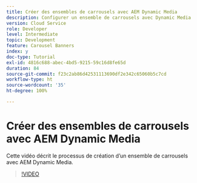 ```yaml
---
title: Créer des ensembles de carrousels avec AEM Dynamic Media
description: Configurer un ensemble de carrousels avec Dynamic Media
version: Cloud Service
role: Developer
level: Intermediate
topic: Development
feature: Carousel Banners
index: y
doc-type: Tutorial
exl-id: 4816c688-abec-4bd5-9215-59c16d8fe65d
duration: 84
source-git-commit: f23c2ab86d42531113690df2e342c65060b5c7cd
workflow-type: ht
source-wordcount: '35'
ht-degree: 100%

---
```


# Créer des ensembles de carrousels avec AEM Dynamic Media

Cette vidéo décrit le processus de création d’un ensemble de carrousels avec AEM Dynamic Media.

>[!VIDEO](https://video.tv.adobe.com/v/335380?quality=12&learn=on)

